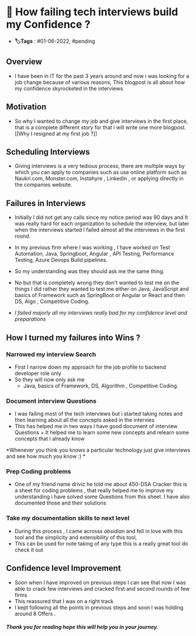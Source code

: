 # 📑 How failing tech interviews build my Confidence ? 

- **🏷️Tags** : #01-06-2022,  #pending 

## Overview
- I have been in IT for the past 3 years around and now i was looking for a job change because of various reasons, This blogpost is all about how my confidence skyrocketed in the interviews


## Motivation
- So why I wanted to change my job and give interviews in the first place, that is a complete different story for that i will write one more blogpost. [[Why I resigned at my first job ?]]

## Scheduling Interviews 
- Giving interviews is a very tedious process, there are multiple ways by which you can apply to companies such as use online platform such as Naukri.com, Monster.com, Instahyre , Linkedin , or applying directly in the companies website.

## Failures in Interviews
- Initially I did not get any calls since my notice period was 90 days and It was really hard for each organization to schedule the interview, but later when the interviews started I failed almost all the interviews in the first round.

- In my previous firm where I was working , I have worked on Test Automation, Java, Springboot, Angular , API Testing, Performance Testing, Azure Devops Build pipelines.

- So my understanding was they should ask me the same thing.
- No but that is completely wrong they don't wanted to test me on the things I did rather they wanted to test me either on Java, JavaScript and basics of Framework such as SpringBoot or Angular or React and then DS, Algo , Competitive Coding.

- *I failed majorly all my interviews really bad for my confidence level and preparations*

## How I turned my failures into Wins ?

### Narrowed my interview Search
- First I narrow down my approach for the job profile to backend developer role only 
- So they will now only ask me 
	- Java, basics of Framework, DS, Algorithm , Competitive Coding.


### Document interview Questions
- I was failing most of the tech interviews but i started taking notes and then learning about all the concepts asked in the intervies
- This has helped me in two ways I have good document of interview Questions + It helped me to learn some new concepts and relearn some concepts that I already know

 *Whenever you think you knows a particular technology just give interviews and see how much you know :) *


### Prep Coding problems
- One of my friend name driviz he told me about 450-DSA Cracker this is a sheet for coding problems , that really helped me to improve my understanding i have solved some Questions from this sheet. I have also documented those and their solutions


### Take my documentation skills to next level
- During this process ,  I came acrosss *obsidian* and fell in love with this tool and the simplicity and extensibility of this tool, 
- This can be used for note taking of any type this is a really great tool do check it out


## Confidence level Improvement
- Soon when I have improved on previous steps I can see that now I was able to crack few interviews and cracked first and second rounds of few firms
- This reassured that I was on a right track
- I kept following all the points in previous steps and soon I was holding around 8 Offers .


##### Thank you for reading hope this will help you in your journey. 
































